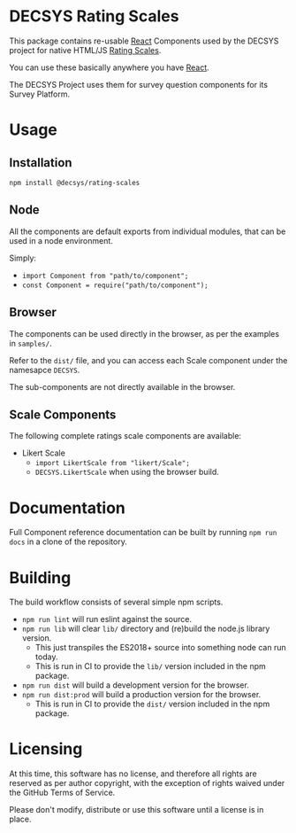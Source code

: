 # DECSYS Rating Scales

This package contains re-usable [React] Components used by the DECSYS project for native HTML/JS [Rating Scales].

You can use these basically anywhere you have [React].

The DECSYS Project uses them for survey question components for its Survey Platform.

# Usage

## Installation

`npm install @decsys/rating-scales`

## Node

All the components are default exports from individual modules, that can be used in a node environment.

Simply:

- `import Component from "path/to/component";`
- `const Component = require("path/to/component");`

## Browser

The components can be used directly in the browser, as per the examples in `samples/`.

Refer to the `dist/` file, and you can access each Scale component under the namesapce `DECSYS`.

The sub-components are not directly available in the browser.

## Scale Components

The following complete ratings scale components are available:

- Likert Scale
  - `import LikertScale from "likert/Scale";`
  - `DECSYS.LikertScale` when using the browser build.

# Documentation

Full Component reference documentation can be built by running `npm run docs` in a clone of the repository.

# Building

The build workflow consists of several simple npm scripts.

- `npm run lint` will run eslint against the source.
- `npm run lib` will clear `lib/` directory and (re)build the node.js library version.
  - This just transpiles the ES2018+ source into something node can run today.
  - This is run in CI to provide the `lib/` version included in the npm package.
- `npm run dist` will build a development version for the browser.
- `npm run dist:prod` will build a production version for the browser.
  - This is run in CI to provide the `dist/` version included in the npm package.

# Licensing

At this time, this software has no license, and therefore all rights are reserved as per author copyright, with the exception of rights waived under the GitHub Terms of Service.

Please don't modify, distribute or use this software until a license is in place.

[react]: https://reactjs.org/
[rating scales]: https://en.wikipedia.org/wiki/Rating_scale
